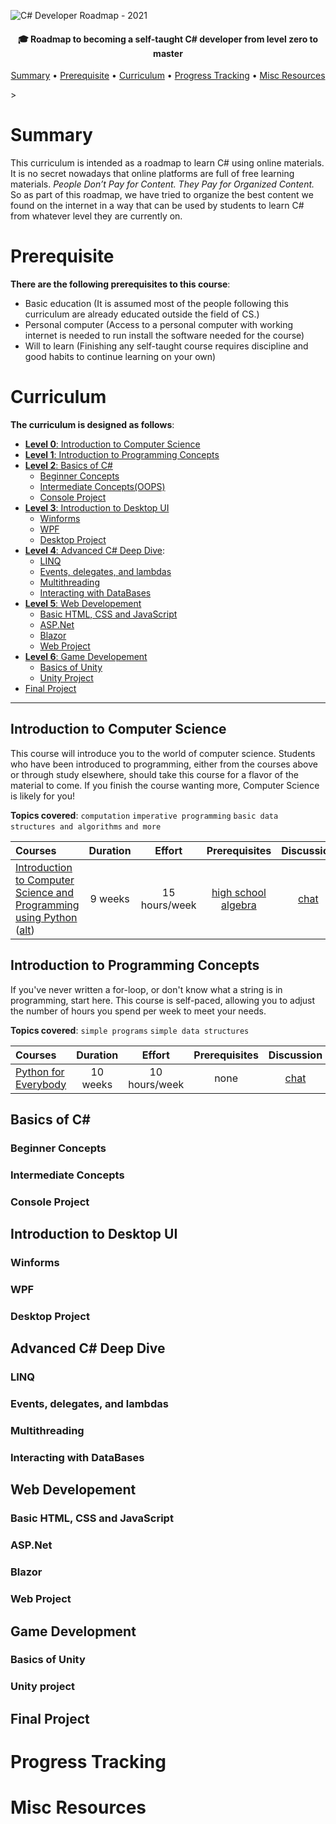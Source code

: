 ![C# Developer Roadmap - 2021](https://github.com/Rsverma/Learn-CSharp/blob/main/img/Banner.png)

<h4 align="center">🎓 Roadmap to becoming a self-taught C# developer from level zero to master</h4>

<p align="center">
  <a href="#summary">Summary</a> •
  <a href="#prerequisite">Prerequisite</a> •
  <a href="#curriculum">Curriculum</a> •
  <a href="#progress-tracking">Progress Tracking</a> •
  <a href="#misc-resources">Misc Resources</a>
</p>
> 

# Summary

This curriculum is intended as a roadmap to learn C# using online materials.
It is no secret nowadays that online platforms are full of free learning materials.
*People Don’t Pay for Content. They Pay for Organized Content.*
So as part of this roadmap, we have tried to organize the best content we found on the internet in a way that can be used by students to learn C# from whatever level they are currently on.


# Prerequisite

**There are the following prerequisites to this course**:
 - Basic education (It is assumed most of the people following this curriculum are already educated outside the field of CS.)
 - Personal computer (Access to a personal computer with working internet is needed to run install the software needed for the course)
 - Will to learn (Finishing any self-taught course requires discipline and good habits to continue learning on your own)

# Curriculum

**The curriculum is designed as follows**:
- [**Level 0**: Introduction to Computer Science](#introduction-to-computer-science)
- [**Level 1**: Introduction to Programming Concepts](#introduction-to-programming-concepts)
- [**Level 2**: Basics of C#](#basics-of-c)
  - [Beginner Concepts](#beginner-concepts)
  - [Intermediate Concepts(OOPS)](#intermediate-concepts)
  - [Console Project](#console-project)
- [**Level 3**: Introduction to Desktop UI](#introduction-to-desktop-ui)
  - [Winforms](#winforms)
  - [WPF](#windows-presentation-framework)
  - [Desktop Project](#desktop-project)
- [**Level 4**: Advanced C# Deep Dive](#advanced-c-deep-dive): 
  - [LINQ](#linq)
  - [Events, delegates, and lambdas](#events-delegates-and-lambdas)
  - [Multithreading](#multithreading)
  - [Interacting with DataBases](#interacting-with-databases)
- [**Level 5**: Web Developement](#web-development)
  - [Basic HTML, CSS and JavaScript](#basic-html-css-and-javascript)
  - [ASP.Net](#aspnet)
  - [Blazor](#blazor)
  - [Web Project](#web-project)
- [**Level 6**: Game Developement](#game-development)
  - [Basics of Unity](#basics-of-unity)
  - [Unity Project](#unity-project)
- [Final Project](#final-project)

---

## Introduction to Computer Science

This course will introduce you to the world of computer science. Students who have been introduced to programming, either from the courses above or through study elsewhere, should take this course for a flavor of the material to come. If you finish the course wanting more, Computer Science is likely for you!

**Topics covered**:
`computation`
`imperative programming`
`basic data structures and algorithms`
`and more`

Courses | Duration | Effort | Prerequisites | Discussion
:-- | :--: | :--: | :--: | :--:
[Introduction to Computer Science and Programming using Python](https://www.edx.org/course/introduction-computer-science-mitx-6-00-1x-10) ([alt](https://ocw.mit.edu/courses/electrical-engineering-and-computer-science/6-0001-introduction-to-computer-science-and-programming-in-python-fall-2016/)) | 9 weeks | 15 hours/week | [high school algebra](https://www.khanacademy.org/math/algebra-home) | [chat](https://discord.gg/jvchSm9)

## Introduction to Programming Concepts

If you've never written a for-loop, or don't know what a string is in programming, start here. This course is self-paced, allowing you to adjust the number of hours you spend per week to meet your needs.

**Topics covered**:
`simple programs`
`simple data structures`

Courses | Duration | Effort | Prerequisites | Discussion
:-- | :--: | :--: | :--: | :--:
[Python for Everybody](https://www.py4e.com/lessons) | 10 weeks | 10 hours/week | none | [chat](https://discord.gg/syA242Z)

## Basics of C#

### Beginner Concepts

### Intermediate Concepts

### Console Project

## Introduction to Desktop UI

### Winforms

### WPF

### Desktop Project

## Advanced C# Deep Dive

### LINQ

### Events, delegates, and lambdas

### Multithreading

### Interacting with DataBases

## Web Developement

### Basic HTML, CSS and JavaScript

### ASP.Net

### Blazor

### Web Project

## Game Development

### Basics of Unity

### Unity project

## Final Project

# Progress Tracking

# Misc Resources
